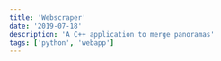 ```yaml
---
title: 'Webscraper'
date: '2019-07-18'
description: 'A C++ application to merge panoramas'
tags: ['python', 'webapp']
---
```

